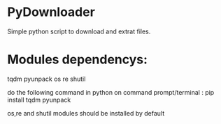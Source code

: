 # PyDownloader
Simple python script to download and extrat files.

# Modules dependencys:

tqdm
pyunpack
os
re
shutil

do the following command in python on command prompt/terminal : pip install tqdm pyunpack

os,re and shutil modules should be installed by default
